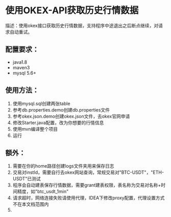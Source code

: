 # 使用OKEX-API获取历史行情数据

描述：使用okex接口获取历史行情数据，支持程序中途退出之后断点继续，对请求自动重试。

## 配置要求： 
- java1.8 
- maven3
- mysql 5.6+

## 使用方法：
1. 使用mysql.sql创建两张table
2. 参考db.properties.demo创建db.properties文件
3. 参考okex.json.demo创建okex.json文件，去okex官网申请
4. 修改Starter.java配置，改为你想要的行情信息
5. 使用mvn编译整个项目
6. 运行


## 额外：
1. 需要在你的home路径创建logs文件夹用来保存日志
2. 交易对instId，需要自行去okex网站查询，常规交易对"BTC-USDT"，"ETH-USDT"已测试
3. 程序会自动建表保存行情数据，需要grant建表权限，表名称为交易对名称+时间精度，如"btc_usdt_1min"
4. 请求超时，网络连接失败请使用代理，IDEA下修改proxy配置，代理设置方式不在本文档范围内
5. 
